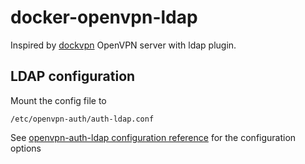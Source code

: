 # docker-openvpn-ldap

Inspired by [dockvpn](https://github.com/umputun/dockvpn) OpenVPN server with ldap plugin.

## LDAP configuration

Mount the config file to

```
/etc/openvpn-auth/auth-ldap.conf
```

See [openvpn-auth-ldap configuration reference](https://github.com/threerings/openvpn-auth-ldap/wiki/Configuration) for the configuration options
